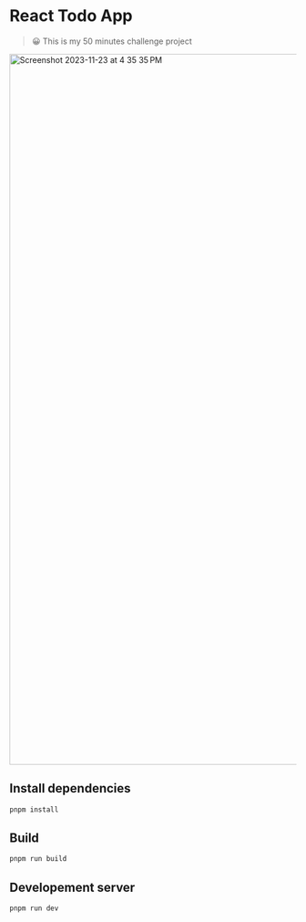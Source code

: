 # React Todo App

> 😀 This is my 50 minutes challenge project

<img width="1247" alt="Screenshot 2023-11-23 at 4 35 35 PM" src="https://github.com/CRT-HAO/react-todo-app/assets/31580253/bf464e1c-3e94-4a4d-b506-5d0f6a2c9c4b">

## Install dependencies

```bash
pnpm install
```

## Build

```bash
pnpm run build
```

## Developement server

```bash
pnpm run dev
```
